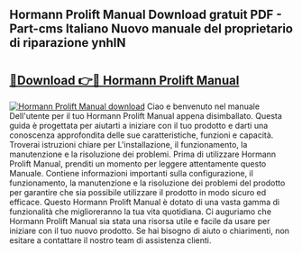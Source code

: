 ## Hormann Prolift Manual Download gratuit PDF - Part-cms Italiano Nuovo manuale del proprietario di riparazione ynhIN

# <h2><a href="http://dfczlyy.blite.top/?on=Hormann+Prolift+Manual">🔗Download 👉🔴 Hormann Prolift Manual</a></h2>

[![Hormann Prolift Manual download](https://i.imgur.com/lujVjoI.png)](http://dfczlyy.blite.top/?on=Hormann+Prolift+Manual)
Ciao e benvenuto nel manuale Dell'utente per il tuo Hormann Prolift Manual appena disimballato. Questa guida è progettata per aiutarti a iniziare con il tuo prodotto e darti una conoscenza approfondita delle sue caratteristiche, funzioni e capacità. Troverai istruzioni chiare per L'installazione, il funzionamento, la manutenzione e la risoluzione dei problemi. Prima di utilizzare Hormann Prolift Manual, prenditi un momento per leggere attentamente questo Manuale. Contiene informazioni importanti sulla configurazione, il funzionamento, la manutenzione e la risoluzione dei problemi del prodotto per garantire che sia possibile utilizzare il prodotto in modo sicuro ed efficace. Questo Hormann Prolift Manual è dotato di una vasta gamma di funzionalità che miglioreranno la tua vita quotidiana. Ci auguriamo che Hormann Prolift Manual sia stata una risorsa utile e facile da usare per iniziare con il tuo nuovo prodotto. Se hai bisogno di aiuto o chiarimenti, non esitare a contattare il nostro team di assistenza clienti.
